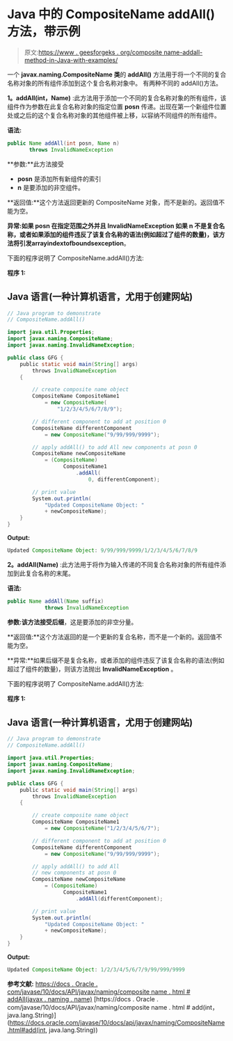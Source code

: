 # Java 中的 CompositeName addAll()方法，带示例

> 原文:[https://www . geesforgeks . org/composite name-addall-method-in-Java-with-examples/](https://www.geeksforgeeks.org/compositename-addall-method-in-java-with-examples/)

一个 **javax.naming.CompositeName 类**的 **addAll()** 方法用于将一个不同的复合名称对象的所有组件添加到这个复合名称对象中。
有两种不同的 addAll()方法。

**1。addAll(int，Name)** :此方法用于添加一个不同的复合名称对象的所有组件，该组件作为参数在此复合名称对象的指定位置 **posn** 传递。出现在第一个新组件位置处或之后的这个复合名称对象的其他组件被上移，以容纳不同组件的所有组件。

**语法:**

```java
public Name addAll(int posn, Name n)
       throws InvalidNameException
```

**参数:**此方法接受

*   **posn** 是添加所有新组件的索引
*   **n** 是要添加的非空组件。

**返回值:**这个方法返回更新的 CompositeName 对象，而不是新的。返回值不能为空。

**异常:**如果 posn 在指定范围之外并且 InvalidNameException 如果 n 不是复合名称，或者如果添加的组件违反了该复合名称的语法(例如超过了组件的数量)，该方法将引发**arrayindextofboundsexception**。

下面的程序说明了 CompositeName.addAll()方法:

**程序 1:**

## Java 语言(一种计算机语言，尤用于创建网站)

```java
// Java program to demonstrate
// CompositeName.addAll()

import java.util.Properties;
import javax.naming.CompositeName;
import javax.naming.InvalidNameException;

public class GFG {
    public static void main(String[] args)
        throws InvalidNameException
    {

        // create composite name object
        CompositeName CompositeName1
            = new CompositeName(
                "1/2/3/4/5/6/7/8/9");

        // different component to add at position 0
        CompositeName differentComponent
            = new CompositeName("9/99/999/9999");

        // apply addAll() to add All new components at posn 0
        CompositeName newCompositeName
            = (CompositeName)
                  CompositeName1
                      .addAll(
                          0, differentComponent);

        // print value
        System.out.println(
            "Updated CompositeName Object: "
            + newCompositeName);
    }
}
```

**Output:**

```java
Updated CompositeName Object: 9/99/999/9999/1/2/3/4/5/6/7/8/9
```

**2。addAll(Name)** :此方法用于将作为输入传递的不同复合名称对象的所有组件添加到此复合名称的末尾。

**语法:**

```java
public Name addAll(Name suffix)
            throws InvalidNameException
```

**参数:**该方法接受**后缀**，这是要添加的非空分量。

**返回值:**这个方法返回的是一个更新的复合名称，而不是一个新的。返回值不能为空。

**异常:**如果后缀不是复合名称，或者添加的组件违反了该复合名称的语法(例如超过了组件的数量)，则该方法抛出 **InvalidNameException** 。

下面的程序说明了 CompositeName.addAll()方法:

**程序 1:**

## Java 语言(一种计算机语言，尤用于创建网站)

```java
// Java program to demonstrate
// CompositeName.addAll()

import java.util.Properties;
import javax.naming.CompositeName;
import javax.naming.InvalidNameException;

public class GFG {
    public static void main(String[] args)
        throws InvalidNameException
    {

        // create composite name object
        CompositeName CompositeName1
            = new CompositeName("1/2/3/4/5/6/7");

        // different component to add at position 0
        CompositeName differentComponent
            = new CompositeName("9/99/999/9999");

        // apply addAll() to add All
        // new components at posn 0
        CompositeName newCompositeName
            = (CompositeName)
                  CompositeName1
                      .addAll(differentComponent);

        // print value
        System.out.println(
            "Updated CompositeName Object: "
            + newCompositeName);
    }
}
```

**Output:**

```java
Updated CompositeName Object: 1/2/3/4/5/6/7/9/99/999/9999
```

**参考文献:**
[https://docs . Oracle . com/javase/10/docs/API/javax/naming/composite name . html # addAll(javax . naming . name)](https://docs.oracle.com/javase/10/docs/api/javax/naming/CompositeName.html#addAll(javax.naming.Name))
[https://docs . Oracle . com/javase/10/docs/API/javax/naming/composite name . html # add(int，java.lang.String)](https://docs.oracle.com/javase/10/docs/api/javax/naming/CompositeName.html#add(int, java.lang.String))